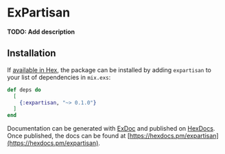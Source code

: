 # ExPartisan

**TODO: Add description**

## Installation

If [available in Hex](https://hex.pm/docs/publish), the package can be installed
by adding `expartisan` to your list of dependencies in `mix.exs`:

```elixir
def deps do
  [
    {:expartisan, "~> 0.1.0"}
  ]
end
```

Documentation can be generated with [ExDoc](https://github.com/elixir-lang/ex_doc)
and published on [HexDocs](https://hexdocs.pm). Once published, the docs can
be found at [https://hexdocs.pm/expartisan](https://hexdocs.pm/expartisan).

